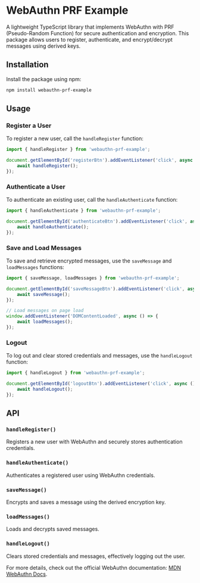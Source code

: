 # WebAuthn PRF Example

A lightweight TypeScript library that implements WebAuthn with PRF (Pseudo-Random Function) for secure authentication and encryption. This package allows users to register, authenticate, and encrypt/decrypt messages using derived keys.

## Installation

Install the package using npm:

```bash
npm install webauthn-prf-example
```

## Usage

### Register a User

To register a new user, call the `handleRegister` function:

```javascript
import { handleRegister } from 'webauthn-prf-example';

document.getElementById('registerBtn').addEventListener('click', async () => {
    await handleRegister();
});
```

### Authenticate a User

To authenticate an existing user, call the `handleAuthenticate` function:

```javascript
import { handleAuthenticate } from 'webauthn-prf-example';

document.getElementById('authenticateBtn').addEventListener('click', async () => {
    await handleAuthenticate();
});
```

### Save and Load Messages

To save and retrieve encrypted messages, use the `saveMessage` and `loadMessages` functions:

```javascript
import { saveMessage, loadMessages } from 'webauthn-prf-example';

document.getElementById('saveMessageBtn').addEventListener('click', async () => {
    await saveMessage();
});

// Load messages on page load
window.addEventListener('DOMContentLoaded', async () => {
    await loadMessages();
});
```

### Logout

To log out and clear stored credentials and messages, use the `handleLogout` function:

```javascript
import { handleLogout } from 'webauthn-prf-example';

document.getElementById('logoutBtn').addEventListener('click', async () => {
    await handleLogout();
});
```

## API

### `handleRegister()`
Registers a new user with WebAuthn and securely stores authentication credentials.

### `handleAuthenticate()`
Authenticates a registered user using WebAuthn credentials.

### `saveMessage()`
Encrypts and saves a message using the derived encryption key.

### `loadMessages()`
Loads and decrypts saved messages.

### `handleLogout()`
Clears stored credentials and messages, effectively logging out the user.

For more details, check out the official WebAuthn documentation: [MDN WebAuthn Docs](https://developer.mozilla.org/en-US/docs/Web/API/Web_Authentication_API).